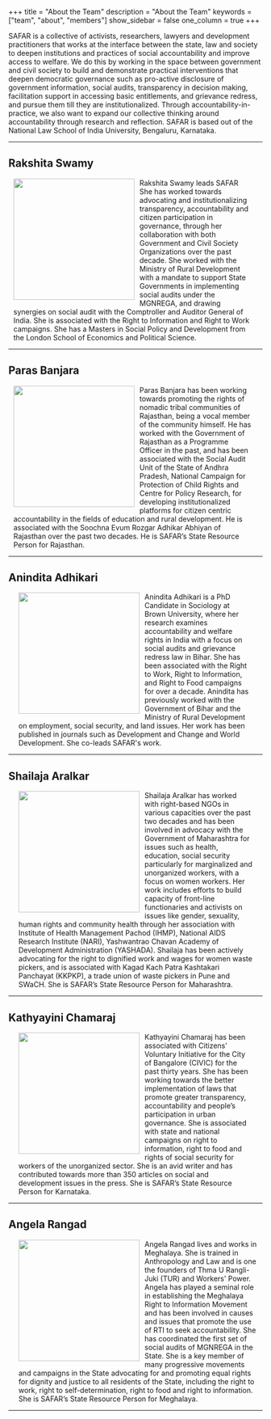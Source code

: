 +++
title = "About the Team"
description = "About the Team"
keywords = ["team", "about", "members"]
show_sidebar = false
one_column = true
+++

SAFAR is a collective of activists, researchers, lawyers and development practitioners that works at the interface between the state, law and society to deepen institutions and practices of social accountability and improve access to welfare. We do this by working in the space between government and civil society to build and demonstrate practical interventions that deepen democratic governance such as pro-active disclosure of government information, social audits, transparency in decision making, facilitation support in accessing basic entitlements, and grievance redress, and pursue them till they are institutionalized. Through accountability-in-practice, we also want to expand our collective thinking around accountability through research and reflection. SAFAR is based out of the National Law School of India University, Bengaluru, Karnataka.

---

## Rakshita Swamy

<div class="row" style="padding-left:10px;padding-right:20px;">
    <img style="width:240px;height:240px;float:left;margin-right:10px;" src="../../img/team/rakshita.jpg">
    Rakshita Swamy leads SAFAR She has worked towards advocating and institutionalizing transparency, accountability and citizen participation in governance, through her collaboration with both Government and Civil Society Organizations over the past decade. She worked with the Ministry of Rural Development with a mandate to support State Governments in implementing social audits under the MGNREGA, and drawing synergies on social audit with the Comptroller and Auditor General of India. She is associated with the Right to Information and Right to Work campaigns. She has a Masters in Social Policy and Development from the London School of Economics and Political Science.
</div>

---

## Paras Banjara

<div class="row" style="padding-left:10px;padding-right:20px;">
    <img style="width:240px;height:240px;float:left;margin-right:10px;" src="../../img/team/paras.jpg">
    Paras Banjara has been working towards promoting the rights of nomadic tribal communities of Rajasthan, being a vocal member of the community himself. He has worked with the Government of Rajasthan as a Programme Officer in the past, and has been associated with the Social Audit Unit of the State of Andhra Pradesh, National Campaign for Protection of Child Rights and Centre for Policy Research, for developing institutionalized platforms for citizen centric accountability in the fields of education and rural development. He is associated with the Soochna Evum Rozgar Adhikar Abhiyan of Rajasthan over the past two decades. He is SAFAR’s State Resource Person for Rajasthan.
</div>

---

## Anindita Adhikari

<div class="row" style="padding-left:20px;padding-right:20px;">
    <img style="width:240px;height:240px;float:left;margin-right:10px;" src="../../img/team/anindita.jpg">
    Anindita Adhikari is a PhD Candidate in Sociology at Brown University, where her research examines accountability and welfare rights in India with a focus on social audits and grievance redress law in Bihar. She has been associated with the Right to Work, Right to Information, and Right to Food campaigns for over a decade. Anindita has previously worked with the Government of Bihar and the Ministry of Rural Development on employment, social security, and land issues. Her work has been published in journals such as Development and Change and World Development. She co-leads SAFAR's work.
</div>

---

## Shailaja Aralkar

<div class="row" style="padding-left:20px;padding-right:20px;">
    <img style="width:240px;height:240px;float:left;margin-right:10px;" src="../../img/team/shailaja.jpg">
        Shailaja Aralkar has worked with right-based NGOs in various capacities over the past two decades and has been involved in advocacy with the Government of Maharashtra for issues such as health, education, social security particularly for marginalized and unorganized workers, with a focus on women workers. Her work includes efforts to build capacity of front-line functionaries and activists on issues like gender, sexuality, human rights and community health through her association with Institute of Health Management Pachod (IHMP), National AIDS Research Institute (NARI), Yashwantrao Chavan Academy of Development Administration (YASHADA). Shailaja has been actively advocating for the right to dignified work and wages for women waste pickers, and is associated with Kagad Kach Patra Kashtakari Panchayat (KKPKP), a trade union of waste pickers in Pune and SWaCH. She is SAFAR’s State Resource Person for Maharashtra.
</div>

---

## Kathyayini Chamaraj

<div class="row" style="padding-left:20px;padding-right:20px;">
    <img style="width:240px;height:240px;float:left;margin-right:10px;" src="../../img/team/kathyayini.jpg">
    Kathyayini Chamaraj has been associated with Citizens’ Voluntary Initiative for the City of Bangalore (CIVIC) for the past thirty years. She has been working towards the better implementation of laws that promote greater transparency, accountability and people’s participation in urban governance. She is associated with state and national campaigns on right to information, right to food and rights of social security for workers of the unorganized sector. She is an avid writer and has contributed towards more than 350 articles on social and development issues in the press. She is SAFAR’s State Resource Person for Karnataka.
</div>

---

## Angela Rangad

<div class="row" style="padding-left:20px;padding-right:10px;">
    <img style="width:240px;height:240px;float:left;margin-right:10px;" src="../../img/team/angela.jpg">
    Angela Rangad lives and works in Meghalaya. She is trained in Anthropology and Law and is one the founders of Thma U Rangli-Juki (TUR) and Workers' Power. Angela has played a seminal role in establishing the Meghalaya Right to Information Movement and has been involved in causes and issues that promote the use of RTI to seek accountability. She has coordinated the first set of social audits of MGNREGA in the State. She is a key member of many progressive movements and campaigns in the State advocating for and promoting equal rights for dignity and justice to all residents of the State, including the right to work, right to self-determination, right to food and right to information. She is SAFAR’s State Resource Person for Meghalaya.
</div>

---
